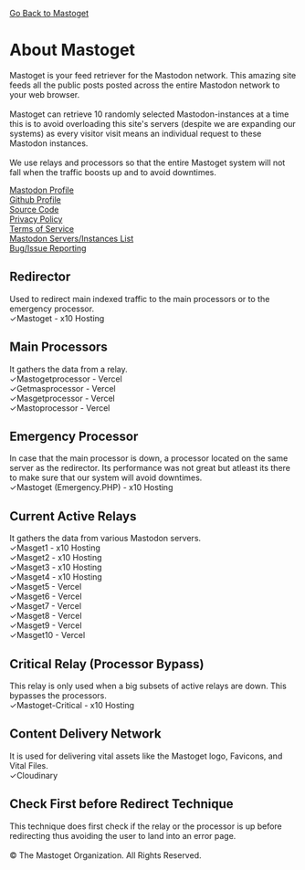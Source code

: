 [Go Back to Mastoget](https://mastoget.x10.bz)  

# About Mastoget

Mastoget is your feed retriever for the Mastodon network. This amazing site feeds all the public posts posted across the entire Mastodon network to your web browser.
<br><br>
Mastoget can retrieve 10 randomly selected Mastodon-instances at a time this is to avoid overloading this site's servers (despite we are expanding our systems) as every visitor visit means an individual request to these Mastodon instances. 
<br><br>
We use relays and processors so that the entire Mastoget system will not fall when the traffic boosts up and to avoid downtimes.


[Mastodon Profile](https://mastodon.social/@mastoget)  <br>
[Github Profile](https://github.com/The-Mastoget-Organization/)  <br>
[Source Code](https://github.com/The-Mastoget-Organization/source)  <br>
[Privacy Policy](https://github.com/The-Mastoget-Organization/privacypolicy)<br>
[Terms of Service](https://github.com/The-Mastoget-Organization/termsofservice)<br>
[Mastodon Servers/Instances List](https://github.com/The-Mastoget-Organization/servers-list)<br>
[Bug/Issue Reporting](https://github.com/The-Mastoget-Organization/about/issues)

## Redirector
Used to redirect main indexed traffic to the main processors or to the emergency processor.<br>
✓Mastoget - x10 Hosting

## Main Processors
It gathers the data from a relay.<br>
✓Mastogetprocessor - Vercel<br>
✓Getmasprocessor - Vercel<br>
✓Masgetprocessor - Vercel<br>
✓Mastoprocessor - Vercel

## Emergency Processor
In case that the main processor is down, a processor located on the same server as the redirector. Its performance was not great but atleast its there to make sure that our system will avoid downtimes.<br>
✓Mastoget (Emergency.PHP) - x10 Hosting

## Current Active Relays
It gathers the data from various Mastodon servers.<br>
✓Masget1 - x10 Hosting<br>
✓Masget2 - x10 Hosting<br>
✓Masget3 - x10 Hosting<br>
✓Masget4 - x10 Hosting<br>
✓Masget5 - Vercel<br>
✓Masget6 - Vercel<br>
✓Masget7 - Vercel<br>
✓Masget8 - Vercel<br>
✓Masget9 - Vercel<br>
✓Masget10 - Vercel

## Critical Relay (Processor Bypass)
This relay is only used when a big subsets of active relays are down. This bypasses the processors.<br>
✓Mastoget-Critical - x10 Hosting

## Content Delivery Network 
It is used for delivering vital assets like the Mastoget logo, Favicons, and Vital Files.<br>
✓Cloudinary


## Check First before Redirect Technique
This technique does first check if the relay or the processor is up before redirecting thus avoiding the user to land into an error page.
<br><br>
&copy; The Mastoget Organization. All Rights Reserved.

